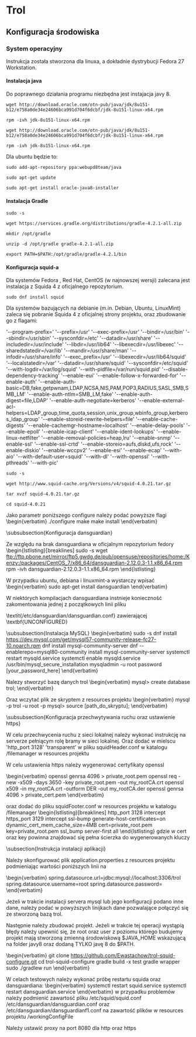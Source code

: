 # Trol

## Konfiguracja środowiska

### System operacyjny

Instrukcja została stworzona dla linuxa, a dokładnie dystrybucji Fedora 27 Workstation.

#### Instalacja java

Do poprawnego działania programu niezbędna jest instajacja javy 8.

`wget http://download.oracle.com/otn-pub/java/jdk/8u151-b12/e758a0de34e24606bca991d704f6dcbf/jdk-8u151-linux-x64.rpm`

`rpm -ivh jdk-8u151-linux-x64.rpm `

`wget http://download.oracle.com/otn-pub/java/jdk/8u151-b12/e758a0de34e24606bca991d704f6dcbf/jdk-8u151-linux-x64.rpm`

`rpm -ivh jdk-8u151-linux-x64.rpm `

Dla ubuntu będzie to:

`sudo add-apt-repository ppa:webupd8team/java`

`sudo apt-get update`

`sudo apt-get install oracle-java8-installer`

#### Instalacja Gradle

`sudo -s`

`wget https://services.gradle.org/distributions/gradle-4.2.1-all.zip`

`mkdir /opt/gradle`

`unzip -d /opt/gradle gradle-4.2.1-all.zip`

`export PATH=$PATH:/opt/gradle/gradle-4.2.1/bin`



#### Konfiguracja squid-a

Dla systemów Fedora , Red Hat, CentOS (w najnowszej wersji) zalecana jest instalacja z Squida 4 z oficjalnego repozytorium.

`sudo dnf install squid`

Dla systemów bazujących  na debianie (m.in. Debian, Ubuntu, LinuxMint) zaleca się pobranie Squida 4 z oficjalnej strony projektu, oraz zbudowanie go z flagami: 

'--program-prefix='
'--prefix=/usr'
'--exec-prefix=/usr'
'--bindir=/usr/bin'
'--sbindir=/usr/sbin'
'--sysconfdir=/etc'
'--datadir=/usr/share'
'--includedir=/usr/include'
'--libdir=/usr/lib64'
'--libexecdir=/usr/libexec'
'--sharedstatedir=/var/lib'
'--mandir=/usr/share/man'
'--infodir=/usr/share/info'
'--exec_prefix=/usr'
'--libexecdir=/usr/lib64/squid'
'--localstatedir=/var'
'--datadir=/usr/share/squid'
'--sysconfdir=/etc/squid'
'--with-logdir=/var/log/squid'
'--with-pidfile=/var/run/squid.pid'
'--disable-dependency-tracking'
'--enable-eui'
'--enable-follow-x-forwarded-for'
'--enable-auth'
'--enable-auth-basic=DB,fake,getpwnam,LDAP,NCSA,NIS,PAM,POP3,RADIUS,SASL,SMB,SMB_LM'
'--enable-auth-ntlm=SMB_LM,fake'
'--enable-auth-digest=file,LDAP'
'--enable-auth-negotiate=kerberos'
'--enable-external-acl-helpers=LDAP_group,time_quota,session,unix_group,wbinfo_group,kerberos_ldap_group'
'--enable-storeid-rewrite-helpers=file'
'--enable-cache-digests'
'--enable-cachemgr-hostname=localhost'
'--enable-delay-pools'
'--enable-epoll'
'--enable-icap-client'
'--enable-ident-lookups'
'--enable-linux-netfilter'
'--enable-removal-policies=heap,lru'
'--enable-snmp'
'--enable-ssl'
'--enable-ssl-crtd'
'--enable-storeio=aufs,diskd,ufs,rock'
'--enable-diskio'
'--enable-wccpv2'
'--enable-esi'
'--enable-ecap'
'--with-aio'
'--with-default-user=squid'
'--with-dl'
'--with-openssl'
'--with-pthreads'
'--with-pic'

`sudo -s`

`wget http://www.squid-cache.org/Versions/v4/squid-4.0.21.tar.gz`

`tar xvzf squid-4.0.21.tar.gz`

`cd squid-4.0.21`

Jako parametr poniższego configure należy podać powyższe flagi
\begin{verbatim}
./configure
make
make install
\end{verbatim}

\subsubsection{Konfiguracja dansguardian}

Ze względu na brak dansguardiana w oficjalnym repozytorium fedory 
\begin{lstlisting}[breaklines]
sudo -s
wget ftp://ftp.pbone.net/mirror/ftp5.gwdg.de/pub/opensuse/repositories/home:/Kenzy:/packages/CentOS_7/x86_64/dansguardian-2.12.0.3-1.1.x86_64.rpm
rpm -ivh dansguardian-2.12.0.3-1.1.x86_64.rpm
\end{lstlisting}

W przypadku ubuntu, debiana i linuxmint-a wystarczy wpisać
\begin{verbatim}
sudo apt-get install dansguardian
\end{verbatim}

W niektórych kompilacjach dansguardiana instnieje konieczność zakomentowania jednej z początkowych linii pliku 

\textit{/etc/dansguardian/dansguardian.conf} 
zawierającej 
\textbf{UNCONFIGURED}

\subsubsection{Instalacja MySQL}
\begin{verbatim}
sudo -s
dnf install https://dev.mysql.com/get/mysql57-community-release-fc27-10.noarch.rpm
dnf install mysql-community-server
dnf --enablerepo=mysql80-community install mysql-community-server
systemctl restart mysqld.service
systemctl enable mysqld.service
/usr/bin/mysql_secure_installation
mysqladmin -u root password [your_password_here]
\end{verbatim}

Nalezy stworzyć bazę danych trol
\begin{verbatim}
mysql> create database trol;
\end{verbatim}

Oraz wczytać plik ze skryptem z resources projektu
\begin{verbatim}
mysql -p trol -u root -p
mysql> source [path\_do\_skryptu];
\end{verbatim}

\subsubsection{Konfiguracja przechwytywania ruchu oraz ustawienie https}

W celu przechwycenia ruchu z sieci lokalnej należy wykonać instrukcję na serverze pełniącym rolę bramy w sieci lokalnej. Oraz dodać w mielscu 'http\_port 3128' 'transparent' w pliku squidHeader.conf w katalogu /filemanager w resources projektu

W celu ustawienia https należy wygenerować certyfikaty openssl

\begin{verbatim}
openssl genrsa 4096 > private_root.pem
openssl req -new -x509 -days 3650 -key private_root.pem -out my_rootCA.crt
openssl x509 -in my_rootCA.crt -outform DER -out my_rootCA.der
openssl genrsa 4096 > private_cert.pem
\end{verbatim}

oraz dodać do pliku squidFooter.conf w resources projektu w katalogu /filemanager
\begin{lstlisting}[breaklines]
http_port 3128 intercept
https_port 3129 intercept ssl-bump generate-host-certificates=on dynamic_cert_mem_cache_size=4MB cert=private_root.pem key=private_root.pem 
ssl_bump server-first all
\end{lstlisting}
gdzie w cert oraz key powinna znajdować się pełna ścierzka do wygenerowanych kluczy

\subsection{Instrukcja instalacji aplikacji}

Należy skonfigurować plik application.properties z resources projektu podmieniając wartości poniższych linii na

\begin{verbatim}
spring.datasource.url=jdbc:mysql://localhost:3306/trol
spring.datasource.username=root
spring.datasource.password=
\end{verbatim}

Jeżeli w trakcie instalacji servera mysql lub jego konfiguracji podano inne dane, należy podać w powyższych linijkach dane pozwalające połączyć się ze stworzoną bazą trol.

Następnie należy zbudować projekt.
Jeżeli w trakcie tej operacji wystąpią błędy należy upewnić się, że root oraz user z poziomu którego budujemy projekt mają stworzoną zmienną środowiskową \$JAVA\_HOME wskazującą na folder javy8 oraz dodaną TYLKO javę 8 do \$PATH.

\begin{verbatim}
git clone https://github.com/Ewastachow/trol-squid-configure.git
cd trol-squid-configure
gradle build -x test
gradle wrapper
sudo ./gradlew run
\end{verbatim}

W celach testowych należy wykonać próbę restartu squida oraz dansguardiana:
\begin{verbatim}
systemctl restart squid.service
systemctl restart dansguardian.service
\end{verbatim}
w przypadku problemów należy podmienić zawartość pliku /etc/squid/squid.conf /etc/dansguardian/dansguardian.conf oraz /etc/dansguardian/dansguardianf1.conf na zawartość plików w resources projektu /workingConfigFile

Należy ustawić proxy na port 8080 dla http oraz https